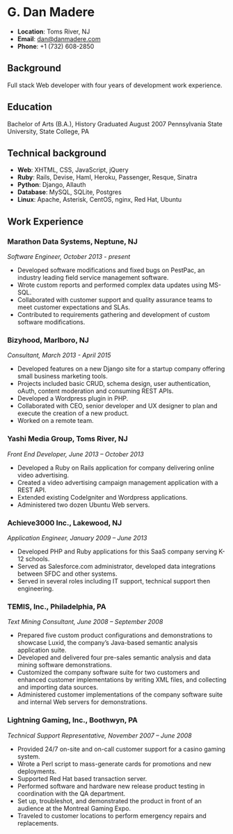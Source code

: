 # G. Dan Madere

* **Location**: Toms River, NJ
* **Email**: dan@danmadere.com
* **Phone**: +1 (732) 608-2850

## Background

Full stack Web developer with four years of development work experience.

## Education

Bachelor of Arts (B.A.), History
Graduated August 2007
Pennsylvania State University, State College, PA

## Technical background

* **Web**: XHTML, CSS, JavaScript, jQuery
* **Ruby**: Rails, Devise, Haml, Heroku, Passenger, Resque, Sinatra
* **Python**: Django, Allauth
* **Database**: MySQL, SQLite, Postgres
* **Linux**: Apache, Asterisk, CentOS, nginx, Red Hat, Ubuntu

## Work Experience

### Marathon Data Systems, Neptune, NJ
_Software Engineer, October 2013 - present_

* Developed software modifications and fixed bugs on PestPac, an industry leading field service management software.
* Wrote custom reports and performed complex data updates using MS-SQL.
* Collaborated with customer support and quality assurance teams to meet customer expectations and SLAs.
* Contributed to requirements gathering and development of custom software modifications.

### Bizyhood, Marlboro, NJ
_Consultant, March 2013 - April 2015_

* Developed features on a new Django site for a startup company offering small business marketing tools.
* Projects included basic CRUD, schema design, user authentication, oAuth, content moderation and consuming REST APIs.
* Developed a Wordpress plugin in PHP.
* Collaborated with CEO, senior developer and UX designer to plan and execute the creation of a new product.
* Worked on a remote team.

### Yashi Media Group, Toms River, NJ
_Front End Developer, June 2013 – October 2013_

* Developed a Ruby on Rails application for company delivering online video advertising. 
* Created a video advertising campaign management application with a REST API. 
* Extended existing CodeIgniter and Wordpress applications. 
* Administered two dozen Ubuntu Web servers.

### Achieve3000 Inc., Lakewood, NJ
_Application Engineer, January 2009 – June 2013_

* Developed PHP and Ruby applications for this SaaS company serving K-12 schools. 
* Served as Salesforce.com administrator, developed data integrations between SFDC and other systems. 
* Served in several roles including IT support, technical support then engineering. 

### TEMIS, Inc., Philadelphia, PA
_Text Mining Consultant, June 2008 – September 2008_ 	

* Prepared five custom product configurations and demonstrations to showcase Luxid, the company’s Java-based semantic analysis application suite. 
* Developed and delivered four pre-sales semantic analysis and data mining software demonstrations.
* Customized the company software suite for two customers and enhanced customer implementations by writing XML files, and collecting and importing data sources.
* Administered customer implementations of the company software suite and internal Web servers for demonstrations.

### Lightning Gaming, Inc., Boothwyn, PA
_Technical Support Representative, November 2007 – June 2008_

* Provided 24/7 on-site and on-call customer support for a casino gaming system. 
* Wrote a Perl script to mass-generate cards for promotions and new deployments.
* Supported Red Hat based transaction server.
* Performed software and hardware new release product testing in coordination with the QA department.
* Set up, troubleshot, and demonstrated the product in front of an audience at the Montreal Gaming Expo. 
* Traveled to customer locations to perform emergency repairs and replacements.
